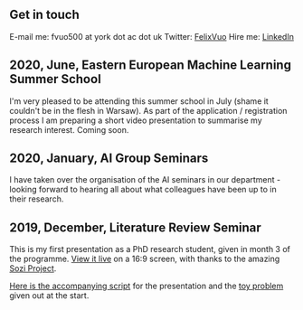 ## Get in touch

E-mail me: fvuo500 at york dot ac dot uk
Twitter: [FelixVuo](https://twitter.com/FelixVuo)
Hire me: [LinkedIn](https://www.linkedin.com/in/felix-ulrich-oltean/)


## 2020, June, Eastern European Machine Learning Summer School

I'm very pleased to be attending this summer school in July (shame it
couldn't be in the flesh in Warsaw).  As part of the application /
registration process I am preparing a short video presentation to
summarise my research interest.  Coming soon.

## 2020, January, AI Group Seminars

I have taken over the organisation of the AI seminars in our
department - looking forward to hearing all about what colleagues have
been up to in their research.

## 2019, December, Literature Review Seminar

This is my first presentation as a PhD research student, given in
month 3 of the programme.  [View it
live](litreview/lrseminar.sozi.html) on a 16:9 screen, with thanks to
the amazing [Sozi Project](https://sozi.baierouge.fr/).

[Here is the accompanying script](litreview/script.pdf) for the
presentation and the [toy problem](litreview/treeproblemprintout.pdf)
given out at the start.
